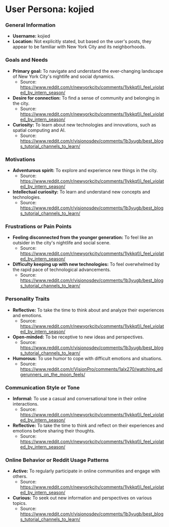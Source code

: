 **User Persona: kojied**
=====================================

### General Information

* **Username:** kojied
* **Location:** Not explicitly stated, but based on the user's posts, they appear to be familiar with New York City and its neighborhoods.

### Goals and Needs

* **Primary goal:** To navigate and understand the ever-changing landscape of New York City's nightlife and social dynamics.
	+ Source: https://www.reddit.com/r/newyorkcity/comments/1lykkqf/i_feel_violated_by_intern_season/
* **Desire for connection:** To find a sense of community and belonging in the city.
	+ Source: https://www.reddit.com/r/newyorkcity/comments/1lykkqf/i_feel_violated_by_intern_season/
* **Curiosity:** To learn about new technologies and innovations, such as spatial computing and AI.
	+ Source: https://www.reddit.com/r/visionosdev/comments/1b3yugb/best_blogs_tutorial_channels_to_learn/

### Motivations

* **Adventurous spirit:** To explore and experience new things in the city.
	+ Source: https://www.reddit.com/r/newyorkcity/comments/1lykkqf/i_feel_violated_by_intern_season/
* **Intellectual curiosity:** To learn and understand new concepts and technologies.
	+ Source: https://www.reddit.com/r/visionosdev/comments/1b3yugb/best_blogs_tutorial_channels_to_learn/

### Frustrations or Pain Points

* **Feeling disconnected from the younger generation:** To feel like an outsider in the city's nightlife and social scene.
	+ Source: https://www.reddit.com/r/newyorkcity/comments/1lykkqf/i_feel_violated_by_intern_season/
* **Difficulty keeping up with new technologies:** To feel overwhelmed by the rapid pace of technological advancements.
	+ Source: https://www.reddit.com/r/visionosdev/comments/1b3yugb/best_blogs_tutorial_channels_to_learn/

### Personality Traits

* **Reflective:** To take the time to think about and analyze their experiences and emotions.
	+ Source: https://www.reddit.com/r/newyorkcity/comments/1lykkqf/i_feel_violated_by_intern_season/
* **Open-minded:** To be receptive to new ideas and perspectives.
	+ Source: https://www.reddit.com/r/visionosdev/comments/1b3yugb/best_blogs_tutorial_channels_to_learn/
* **Humorous:** To use humor to cope with difficult emotions and situations.
	+ Source: https://www.reddit.com/r/VisionPro/comments/1alx270/watching_edgerunners_on_the_moon_feels/

### Communication Style or Tone

* **Informal:** To use a casual and conversational tone in their online interactions.
	+ Source: https://www.reddit.com/r/newyorkcity/comments/1lykkqf/i_feel_violated_by_intern_season/
* **Reflective:** To take the time to think and reflect on their experiences and emotions before sharing their thoughts.
	+ Source: https://www.reddit.com/r/newyorkcity/comments/1lykkqf/i_feel_violated_by_intern_season/

### Online Behavior or Reddit Usage Patterns

* **Active:** To regularly participate in online communities and engage with others.
	+ Source: https://www.reddit.com/r/newyorkcity/comments/1lykkqf/i_feel_violated_by_intern_season/
* **Curious:** To seek out new information and perspectives on various topics.
	+ Source: https://www.reddit.com/r/visionosdev/comments/1b3yugb/best_blogs_tutorial_channels_to_learn/